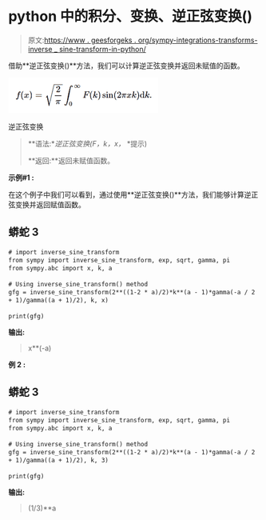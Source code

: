 # python 中的积分、变换、逆正弦变换()

> 原文:[https://www . geesforgeks . org/sympy-integrations-transforms-inverse _ sine-transform-in-python/](https://www.geeksforgeeks.org/sympy-integrals-transforms-inverse_sine_transform-in-python/)

借助**逆正弦变换()**方法，我们可以计算逆正弦变换并返回未赋值的函数。

![](img/0ac1b4f5adb16e390ab8489c8ec639d8.png)

逆正弦变换

> **语法:**逆正弦变换(F，k，x，* *提示)
> 
> **返回:**返回未赋值函数。

**示例#1 :**

在这个例子中我们可以看到，通过使用**逆正弦变换()**方法，我们能够计算逆正弦变换并返回赋值函数。

## 蟒蛇 3

```
# import inverse_sine_transform
from sympy import inverse_sine_transform, exp, sqrt, gamma, pi
from sympy.abc import x, k, a

# Using inverse_sine_transform() method
gfg = inverse_sine_transform(2**((1-2 * a)/2)*k**(a - 1)*gamma(-a / 2 + 1)/gamma((a + 1)/2), k, x)

print(gfg)
```

**输出:**

> x**(-a)

**例 2 :**

## 蟒蛇 3

```
# import inverse_sine_transform
from sympy import inverse_sine_transform, exp, sqrt, gamma, pi
from sympy.abc import x, k, a

# Using inverse_sine_transform() method
gfg = inverse_sine_transform(2**((1-2 * a)/2)*k**(a - 1)*gamma(-a / 2 + 1)/gamma((a + 1)/2), k, 3)

print(gfg)
```

**输出:**

> (1/3)**a